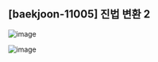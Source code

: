 ## [baekjoon-11005] 진법 변환 2

![image](https://user-images.githubusercontent.com/22045163/125201216-108da200-e2a9-11eb-8c6b-4fb590cf9b80.png)

![image](https://user-images.githubusercontent.com/22045163/125201224-1a170a00-e2a9-11eb-9b8e-a81d40ec9ab6.png)
